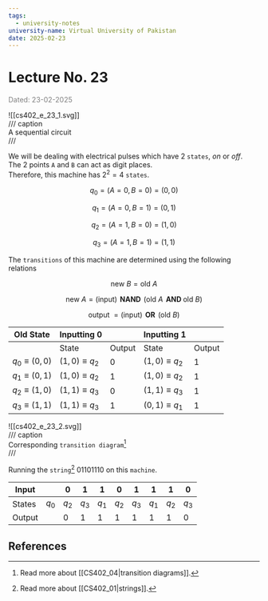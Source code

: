 ```yaml
---
tags:
  - university-notes
university-name: Virtual University of Pakistan
date: 2025-02-23
---
```


# Lecture No. 23

<span style="color: gray;">Dated: 23-02-2025</span>

![[cs402_e_23_1.svg]]  
/// caption  
A sequential circuit  
///

We will be dealing with electrical pulses which have 2 `states`, _on_ or _off_.  
The 2 points `A` and `B` can act as digit places.  
Therefore, this machine has $2^2 = 4$ `states`.  

$$q_0 = (A = 0, B = 0) = (0, 0)$$

$$q_1 = (A = 0, B = 1) = (0, 1)$$

$$q_2 = (A = 1, B = 0) = (1, 0)$$

$$q_3 = (A = 1, B = 1) = (1, 1)$$

The `transitions` of this machine are determined using the following relations  

$$\text{new } B = \text{old } A$$

$$\text{new } A = (\text {input}) \, \textbf{ NAND } \, (\text{old } A \, \textbf{ AND } \text{old } B)$$

$$\text{output } = (\text{input}) \, \textbf{ OR } \, (\text{old } B)$$

| Old State           | Inputting 0         |        | Inputting 1         |        |
| ------------------- | ------------------- | ------ | ------------------- | ------ |
|                     | State               | Output | State               | Output |
| $q_0 \equiv (0, 0)$ | $(1, 0) \equiv q_2$ | $0$    | $(1, 0) \equiv q_2$ | $1$    |
| $q_1 \equiv (0, 1)$ | $(1, 0) \equiv q_2$ | $1$    | $(1, 0) \equiv q_2$ | $1$    |
| $q_2 \equiv (1,0)$  | $(1, 1) \equiv q_3$ | $0$    | $(1, 1) \equiv q_3$ | $1$    |
| $q_3 \equiv (1, 1)$ | $(1, 1) \equiv q_3$ | $1$    | $(0, 1) \equiv q_1$ | $1$    |

![[cs402_e_23_2.svg]]  
/// caption  
Corresponding `transition diagram`[^1]  
///

Running the `string`[^2] $01101110$ on this `machine`.

| Input  |       | 0     | 1     | 1     | 0     | 1     | 1     | 1     | 0     |
| ------ | ----- | ----- | ----- | ----- | ----- | ----- | ----- | ----- | ----- |
| States | $q_0$ | $q_2$ | $q_3$ | $q_1$ | $q_2$ | $q_3$ | $q_1$ | $q_2$ | $q_3$ |
| Output |       | 0     | 1     | 1     | 1     | 1     | 1     | 1     | 0     |

## References

[^1]: Read more about [[CS402_04|transition diagrams]].
[^2]: Read more about [[CS402_01|strings]].